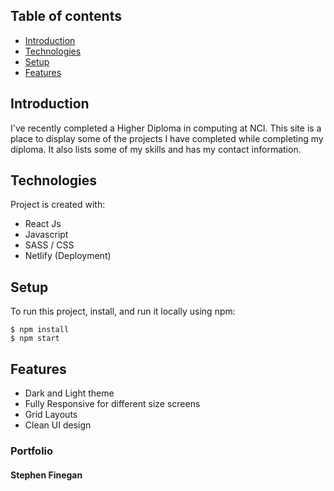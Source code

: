 ## Table of contents
* [Introduction](#introduction)
* [Technologies](#technologies)
* [Setup](#setup)
* [Features](#features)

## Introduction
I've recently completed a Higher Diploma in computing at NCI. This site is a place to display some of the projects I have completed while completing my diploma. It also lists some of my skills and has my contact information.

	
## Technologies
Project is created with:
* React Js
* Javascript
* SASS / CSS
* Netlify (Deployment)

	
## Setup
To run this project, install, and run it locally using npm:
```
$ npm install
$ npm start
```

## Features
* Dark and Light theme 
* Fully Responsive for different size screens
* Grid Layouts
* Clean UI design




### Portfolio
#### Stephen Finegan
